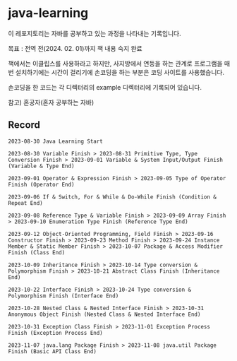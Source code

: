 # java-learning

이 레포지토리는 자바를 공부하고 있는 과정을 나타내는 기록입니다.

목표 : 전역 전(2024. 02. 01)까지 책 내용 숙지 완료 

책에서는 이클립스를 사용하라고 하지만, 사지방에서 연등을 하는 관계로 프로그램을 매번 설치하기에는 시간이 걸리기에 손코딩을 하는 부분은 코딩 사이트를 사용했습니다.

손코딩을 한 코드는 각 디렉터리의 example 디렉터리에 기록되어 있습니다.

참고) 혼공자(혼자 공부하는 자바)

## Record
``2023-08-30 Java Learning Start``

```2023-08-30 Variable Finish > 2023-08-31 Primitive Type, Type Conversion Finish > 2023-09-01 Variable & System Input/Output Finish (Variable & Type End)```

```2023-09-01 Operator & Expression Finish > 2023-09-05 Type of Operator Finish (Operator End)```

```2023-09-06 If & Switch, For & While & Do-While Finish (Condition & Repeat End)```

```2023-09-08 Reference Type & Variable Finish > 2023-09-09 Array Finish > 2023-09-10 Enumeration Type Finish (Reference Type End)```

```2023-09-12 Object-Oriented Programming, Field Finish > 2023-09-16 Constructor Finish > 2023-09-23 Method Finish > 2023-09-24 Instance Member & Static Member Finish > 2023-10-07 Package & Access Modifier Finish (Class End)```

```2023-10-09 Inheritance Finish > 2023-10-14 Type conversion & Polymorphism Finish > 2023-10-21 Abstract Class Finish (Inheritance End)```

```2023-10-22 Interface Finish > 2023-10-24 Type conversion & Polymorphism Finish (Interface End)```

```2023-10-28 Nested Class & Nested Interface Finish > 2023-10-31 Anonymous Object Finish (Nested Class & Nested Interface End)```

```2023-10-31 Exception Class Finish > 2023-11-01 Exception Process Finish (Exception Process End)```

```2023-11-07 java.lang Package Finish > 2023-11-08 java.util Package Finish (Basic API Class End)```
